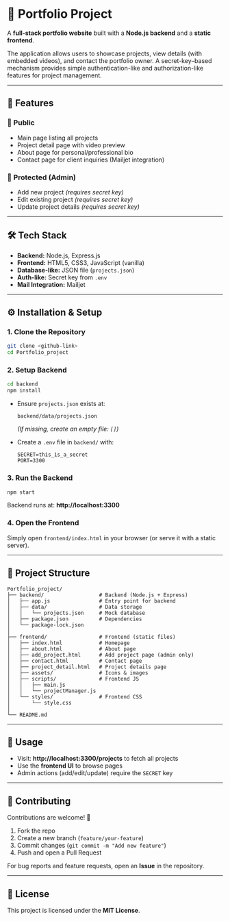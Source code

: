 # 📂 Portfolio Project  

A **full-stack portfolio website** built with a **Node.js backend** and a **static frontend**.  

The application allows users to showcase projects, view details (with embedded videos), and contact the portfolio owner. A secret-key–based mechanism provides simple authentication-like and authorization-like features for project management.  

---

## 🚀 Features  

### 👤 Public  
- Main page listing all projects  
- Project detail page with video preview  
- About page for personal/professional bio  
- Contact page for client inquiries (Mailjet integration)  

### 🔐 Protected (Admin)  
- Add new project *(requires secret key)*  
- Edit existing project *(requires secret key)*  
- Update project details *(requires secret key)*  

---

## 🛠️ Tech Stack  

- **Backend:** Node.js, Express.js  
- **Frontend:** HTML5, CSS3, JavaScript (vanilla)  
- **Database-like:** JSON file (`projects.json`)  
- **Auth-like:** Secret key from `.env`  
- **Mail Integration:** Mailjet  

---

## ⚙️ Installation & Setup  

### 1. Clone the Repository  
```bash
git clone <github-link>
cd Portfolio_project
```

### 2. Setup Backend  
```bash
cd backend
npm install
```

- Ensure `projects.json` exists at:  
  ```
  backend/data/projects.json
  ```
  *(If missing, create an empty file: `[]`)*  

- Create a `.env` file in `backend/` with:  
  ```env
  SECRET=this_is_a_secret
  PORT=3300
  ```

### 3. Run the Backend  
```bash
npm start
```

Backend runs at: **http://localhost:3300**  

### 4. Open the Frontend  
Simply open `frontend/index.html` in your browser (or serve it with a static server).  

---

## 📂 Project Structure  

```
Portfolio_project/
├── backend/                  # Backend (Node.js + Express)
│   ├── app.js                # Entry point for backend
│   ├── data/                 # Data storage
│   │   └── projects.json     # Mock database
│   ├── package.json          # Dependencies
│   └── package-lock.json
│
├── frontend/                 # Frontend (static files)
│   ├── index.html            # Homepage
│   ├── about.html            # About page
│   ├── add_project.html      # Add project page (admin only)
│   ├── contact.html          # Contact page
│   ├── project_detail.html   # Project details page
│   ├── assets/               # Icons & images
│   ├── scripts/              # Frontend JS
│   │   ├── main.js
│   │   └── projectManager.js
│   └── styles/               # Frontend CSS
│       └── style.css
│
└── README.md
```

---

## 🔑 Usage  

- Visit: **http://localhost:3300/projects** to fetch all projects  
- Use the **frontend UI** to browse pages  
- Admin actions (add/edit/update) require the `SECRET` key  

---

## 🤝 Contributing  

Contributions are welcome! 🎉  

1. Fork the repo  
2. Create a new branch (`feature/your-feature`)  
3. Commit changes (`git commit -m "Add new feature"`)  
4. Push and open a Pull Request  

For bug reports and feature requests, open an **Issue** in the repository.  

---

## 📝 License  

This project is licensed under the **MIT License**.  
